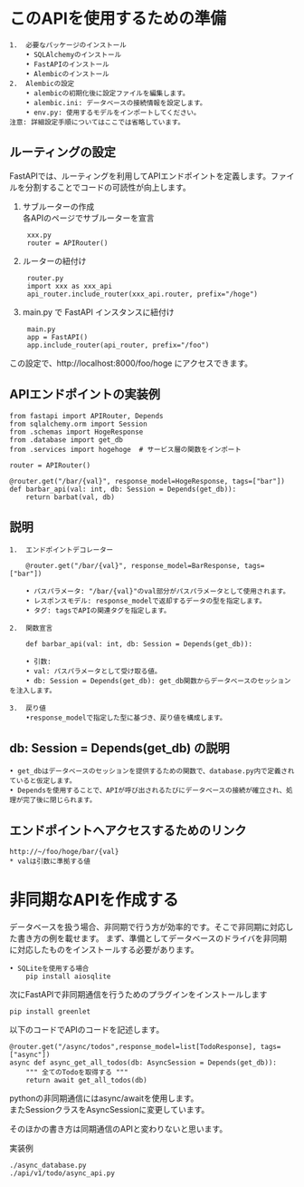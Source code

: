 # このAPIを使用するための準備

	1.	必要なパッケージのインストール
	    • SQLAlchemyのインストール
	    • FastAPIのインストール
	    • Alembicのインストール
	2.	Alembicの設定
	    • alembicの初期化後に設定ファイルを編集します。
	    • alembic.ini: データベースの接続情報を設定します。
	    • env.py: 使用するモデルをインポートしてください。
	注意: 詳細設定手順についてはここでは省略しています。

## ルーティングの設定

FastAPIでは、ルーティングを利用してAPIエンドポイントを定義します。ファイルを分割することでコードの可読性が向上します。

1. サブルーターの作成<br>
    各APIのページでサブルーターを宣言<br>

        xxx.py
        router = APIRouter()

2. ルーターの紐付け<br>

        router.py
        import xxx as xxx_api
        api_router.include_router(xxx_api.router, prefix="/hoge")

3. main.py で FastAPI インスタンスに紐付け

        main.py
        app = FastAPI()
        app.include_router(api_router, prefix="/foo")

この設定で、http://localhost:8000/foo/hoge にアクセスできます。

## APIエンドポイントの実装例

    from fastapi import APIRouter, Depends
    from sqlalchemy.orm import Session
    from .schemas import HogeResponse
    from .database import get_db
    from .services import hogehoge  # サービス層の関数をインポート

    router = APIRouter()

    @router.get("/bar/{val}", response_model=HogeResponse, tags=["bar"])
    def barbar_api(val: int, db: Session = Depends(get_db)):
        return barbat(val, db)

## 説明

	1.	エンドポイントデコレーター

        @router.get("/bar/{val}", response_model=BarResponse, tags=["bar"])

	    • パスパラメータ: "/bar/{val}"のval部分がパスパラメータとして使用されます。
	    • レスポンスモデル: response_modelで返却するデータの型を指定します。
	    • タグ: tagsでAPIの関連タグを指定します。

	2.	関数宣言

        def barbar_api(val: int, db: Session = Depends(get_db)):

	    • 引数:
	    • val: パスパラメータとして受け取る値。
	    • db: Session = Depends(get_db): get_db関数からデータベースのセッションを注入します。

	3.	戻り値
	    •response_modelで指定した型に基づき、戻り値を構成します。

## db: Session = Depends(get_db) の説明

	• get_dbはデータベースのセッションを提供するための関数で、database.py内で定義されていると仮定します。
	• Dependsを使用することで、APIが呼び出されるたびにデータベースの接続が確立され、処理が完了後に閉じられます。

## エンドポイントへアクセスするためのリンク

    http://~/foo/hoge/bar/{val}
    * valは引数に準拠する値

# 非同期なAPIを作成する
データベースを扱う場合、非同期で行う方が効率的です。そこで非同期に対応した書き方の例を載せます。
まず、準備としてデータベースのドライバを非同期に対応したものをインストールする必要があります。

    • SQLiteを使用する場合
        pip install aiosqlite

次にFastAPIで非同期通信を行うためのプラグインをインストールします

    pip install greenlet

以下のコードでAPIのコードを記述します。

    @router.get("/async/todos",response_model=list[TodoResponse], tags=["async"])
    async def async_get_all_todos(db: AsyncSession = Depends(get_db)):
        """ 全てのTodoを取得する """
        return await get_all_todos(db)

pythonの非同期通信にはasync/awaitを使用します。<br>
またSessionクラスをAsyncSessionに変更しています。<br>

そのほかの書き方は同期通信のAPIと変わりないと思います。<br>

実装例

    ./async_database.py
    ./api/v1/todo/async_api.py